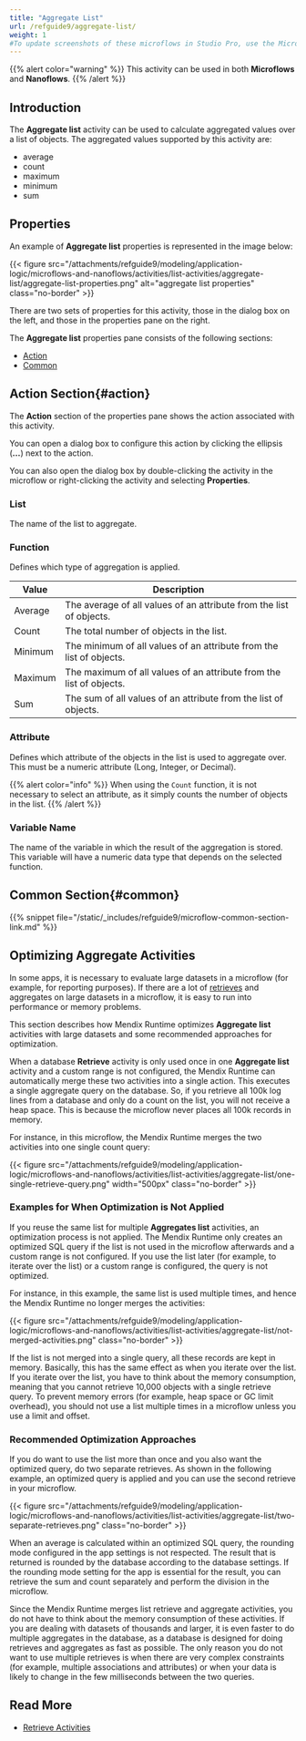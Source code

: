 ```yaml
---
title: "Aggregate List"
url: /refguide9/aggregate-list/
weight: 1
#To update screenshots of these microflows in Studio Pro, use the Microflow Screenshots app.
---
```


{{% alert color="warning" %}}
This activity can be used in both **Microflows** and **Nanoflows**.
{{% /alert %}}

## Introduction

The **Aggregate list** activity can be used to calculate aggregated values over a list of objects. The aggregated values supported by this activity are:

* average
* count
* maximum
* minimum
* sum

## Properties

An example of **Aggregate list** properties is represented in the image below:

{{< figure src="/attachments/refguide9/modeling/application-logic/microflows-and-nanoflows/activities/list-activities/aggregate-list/aggregate-list-properties.png" alt="aggregate list properties" class="no-border" >}}

There are two sets of properties for this activity, those in the dialog box on the left, and those in the properties pane on the right.

The **Aggregate list** properties pane consists of the following sections:

* [Action](#action)
* [Common](#common)

## Action Section{#action}

The **Action** section of the properties pane shows the action associated with this activity.

You can open a dialog box to configure this action by clicking the ellipsis (**…**) next to the action.

You can also open the dialog box by double-clicking the activity in the microflow or right-clicking the activity and selecting **Properties**.

### List

The name of the list to aggregate.

### Function

Defines which type of aggregation is applied.

| Value | Description |
| --- | --- |
| Average | The average of all values of an attribute from the list of objects. |
| Count | The total number of objects in the list. |
| Minimum | The minimum of all values of an attribute from the list of objects. |
| Maximum | The maximum of all values of an attribute from the list of objects. |
| Sum | The sum of all values of an attribute from the list of objects. |

### Attribute

Defines which attribute of the objects in the list is used to aggregate over. This must be a numeric attribute (Long, Integer, or Decimal).

{{% alert color="info" %}}
When using the `Count` function, it is not necessary to select an attribute, as it simply counts the number of objects in the list.
{{% /alert %}}

### Variable Name

The name of the variable in which the result of the aggregation is stored. This variable will have a numeric data type that depends on the selected function.

## Common Section{#common}

{{% snippet file="/static/_includes/refguide9/microflow-common-section-link.md" %}}

## Optimizing Aggregate Activities

In some apps, it is necessary to evaluate large datasets in a microflow (for example, for reporting purposes). If there are a lot of [retrieves](/refguide9/retrieve/) and aggregates on large datasets in a microflow, it is easy to run into performance or memory problems. 

This section describes how Mendix Runtime optimizes **Aggregate list** activities with large datasets and some recommended approaches for optimization. 

When a database **Retrieve** activity is only used once in one **Aggregate list** activity and a custom range is not configured, the Mendix Runtime can automatically merge these two activities into a single action. This executes a single aggregate query on the database. So, if you retrieve all 100k log lines from a database and only do a count on the list, you will not receive a heap space. This is because the microflow never places all 100k records in memory.

For instance, in this microflow, the Mendix Runtime merges the two activities into one single count query:

{{< figure src="/attachments/refguide9/modeling/application-logic/microflows-and-nanoflows/activities/list-activities/aggregate-list/one-single-retrieve-query.png" width="500px" class="no-border" >}}

### Examples for When Optimization is Not Applied

If you reuse the same list for multiple **Aggregates list** activities, an optimization process is not applied. The Mendix Runtime only creates an optimized SQL query if the list is not used in the microflow afterwards and a custom range is not configured. If you use the list later (for example, to iterate over the list) or a custom range is configured, the query is not optimized. 

For instance, in this example, the same list is used multiple times, and hence the Mendix Runtime no longer merges the activities:

{{< figure src="/attachments/refguide9/modeling/application-logic/microflows-and-nanoflows/activities/list-activities/aggregate-list/not-merged-activities.png" class="no-border" >}}

If the list is not merged into a single query, all these records are kept in memory. Basically, this has the same effect as when you iterate over the list. If you iterate over the list, you have to think about the memory consumption, meaning that you cannot retrieve 10,000 objects with a single retrieve query. To prevent memory errors (for example, heap space or GC limit overhead), you should not use a list multiple times in a microflow unless you use a limit and offset.

### Recommended Optimization Approaches

If you do want to use the list more than once and you also want the optimized query, do two separate retrieves. As shown in the following example, an optimized query is applied and you can use the second retrieve in your microflow.

{{< figure src="/attachments/refguide9/modeling/application-logic/microflows-and-nanoflows/activities/list-activities/aggregate-list/two-separate-retrieves.png" class="no-border" >}}

When an average is calculated within an optimized SQL query, the rounding mode configured in the app settings is not respected. The result that is returned is rounded by the database according to the database settings. If the rounding mode setting for the app is essential for the result, you can retrieve the sum and count separately and perform the division in the microflow.

Since the Mendix Runtime merges list retrieve and aggregate activities, you do not have to think about the memory consumption of these activities. If you are dealing with datasets of thousands and larger, it is even faster to do multiple aggregates in the database, as a database is designed for doing retrieves and aggregates as fast as possible. The only reason you do not want to use multiple retrieves is when there are very complex constraints (for example, multiple associations and attributes) or when your data is likely to change in the few milliseconds between the two queries.

## Read More

* [Retrieve Activities](/refguide9/retrieve/)
